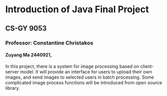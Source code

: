 # Introduction of Java Final Project 
## CS-GY 9053
### Professor: Constantine Christakos
#### Zuyang Ma 2440921, 
In this project, there is a system for image processing based on client-server model. It will provide an interface for users to upload their own images, and send images to selected users in batch processing. Some complicated image process functions will be introduced from open source library.

